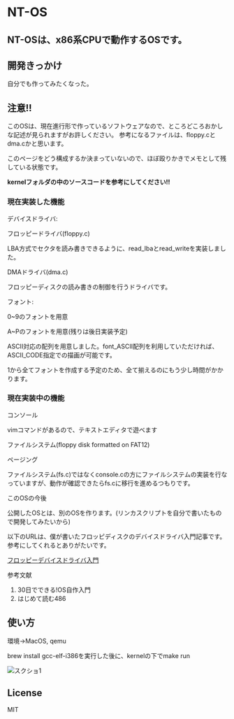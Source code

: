# NT-OS

<h2>NT-OSは、x86系CPUで動作するOSです。</h2>

<h2>開発きっかけ</h2>
自分でも作ってみたくなった。

<h2>注意!!</h2>
このOSは、現在進行形で作っているソフトウェアなので、ところどころおかしな記述が見られますがお許しください。
参考になるファイルは、floppy.cとdma.cかと思います。
<p>このページをどう構成するか決まっていないので、ほぼ殴りかきでメモとして残している状態です。</p>
<p><strong>kernelフォルダの中のソースコードを参考にしてください!!</strong></p>
<h3>現在実装した機能</h3>
<p>デバイスドライバ:</p>
<p>    フロッピードライバ(floppy.c)</p>
        LBA方式でセクタを読み書きできるように、read_lbaとread_writeを実装しました。
<p>DMAドライバ(dma.c)</p>
フロッピーディスクの読み書きの制御を行うドライバです。       
        
      
<p>フォント:</p>
    <p>0~9のフォントを用意</p>
    <p>A~Pのフォントを用意(残りは後日実装予定)</p>
    <p>ASCII対応の配列を用意しました。font_ASCII配列を利用していただければ、ASCII_CODE指定での描画が可能です。</p>
    <p>1から全てフォントを作成する予定のため、全て揃えるのにもう少し時間がかかります。</p>
    
<h3>現在実装中の機能</h3>
    <p>コンソール</p>
    vimコマンドがあるので、テキストエディタで遊べます
    <p>ファイルシステム(floppy disk formatted on FAT12)</p>
    <p>ページング</p>
    ファイルシステム(fs.c)ではなくconsole.cの方にファイルシステムの実装を行なっていますが、動作が確認できたらfs.cに移行を進めるつもりです。
   <p>このOSの今後</p>
   公開したOSとは、別のOSを作ります。(リンカスクリプトを自分で書いたもので開発してみたいから)
<p>以下のURLは、僕が書いたフロッピディスクのデバイスドライバ入門記事です。参考にしてくれるとありがたいです。</p>
<p><a href="https://qiita.com/tetutetuman/items/50731863c08ddc307742">フロッピーデバイスドライバ入門</a></p>

参考文献
1.  30日でできる!OS自作入門
2.  はじめて読む486

<h2>使い方</h2>
<p>環境→MacOS, qemu</p>
</p>brew install gcc-elf-i386を実行した後に、kernelの下でmake run</p>

![スクショ1](https://github.com/niwaka-os/NT-OS/tree/master/NT-OS1.png)

## License
MIT
